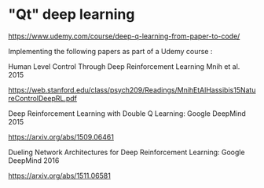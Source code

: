 # "Qt" deep learning 

https://www.udemy.com/course/deep-q-learning-from-paper-to-code/

Implementing the following papers as part of a Udemy course :

Human Level Control Through Deep Reinforcement Learning
Mnih et al. 2015

https://web.stanford.edu/class/psych209/Readings/MnihEtAlHassibis15NatureControlDeepRL.pdf

Deep Reinforcement Learning with Double Q Learning:
Google DeepMind 2015

https://arxiv.org/abs/1509.06461

Dueling Network Architectures for Deep Reinforcement Learning:
Google DeepMind 2016

https://arxiv.org/abs/1511.06581